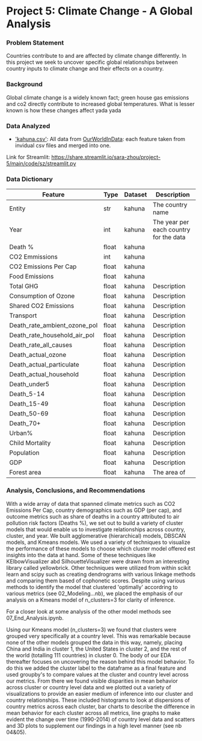 # Project 5: Climate Change - A Global Analysis

### Problem Statement
Countries contribute to and are affected by climate change differently. In this project we seek to uncover specific global relationships between country inputs to climate change and their effects on a country. 

### Background
Global climate change is a widely known fact; green house gas emissions and co2 directly contribute to increased global temperatures. What is lesser known is how these changes affect yada yada

### Data Analyzed
* ['kahuna.csv'](./data/kahuna.csv): All data from [OurWorldInData](https://ourworldindata.org/charts): each feature taken from invidual csv files and merged into one. 

Link for Streamlit: https://share.streamlit.io/sara-zhou/project-5/main/code/sz/streamlit.py


### Data Dictionary
|Feature|Type|Dataset|Description|
|---|---|---|---|
|Entity|str|kahuna|The country name|
|Year|int|kahuna|The year per each country for the data|
|Death %|float|kahuna||
|CO2 Emmissions|int|kahuna||
|CO2 Emissions Per Cap|float|kahuna||
|Food Emissions|float|kahuna||
|Total GHG|float|kahuna|Description|
|Consumption of Ozone|float|kahuna|Description|
|Shared CO2 Emissions|float|kahuna|Description|
|Transport|float|kahuna|Description|
|Death_rate_ambient_ozone_pol|float|kahuna|Description|
|Death_rate_household_air_pol|float|kahuna|Description|
|Death_rate_all_causes|float|kahuna|Description|
|Death_actual_ozone|float|kahuna|Description|
|Death_actual_particulate|float|kahuna|Description|
|Death_actual_household|float|kahuna|Description|
|Death_under5|float|kahuna|Description|
|Death_5-14|float|kahuna|Description|
|Death_15-49|float|kahuna|Description|
|Death_50-69|float|kahuna|Description|
|Death_70+|float|kahuna|Description|
|Urban%|float|kahuna|Description|
|Child Mortality|float|kahuna|Description|
|Population|float|kahuna|Description|
|GDP|float|kahuna|Description|
|Forest area|float|kahuna|The area of |


### Analysis, Conclusions, and Recommendations

With a wide array of data that spanned climate metrics such as CO2 Emissions Per Cap, country demographics such as GDP (per cap), and outcome metrics such as share of deaths in a country attributed to air pollution risk factors (Deaths %), we set out to build a variety of cluster models that would enable us to investigate relationships across country, cluster, and year. We built agglomerative (hierarchical) models, DBSCAN models, and Kmeans models. We used a variety of techniques to visualize the performance of these models to choose which cluster model offered est insights into the data at hand. Some of these techniques like KElbowVisualizer abd SilhouetteVisualizer were drawn from an interesting library called yellowbrick. Other techniques were utilized from within scikit learn and scipy such as creating dendrograms with various linkage methods and comparing them based of cophonetic scores. Despite using various methods to identify the model that clustered 'optimally' accordring to various metrics (see 02_Modeling...nb), we placed the emphasis of our analysis on a Kmeans model of n_clusters=3 for clarity of inference.

For a closer look at some analysis of the other model methods see 07_End_Analysis.ipynb. 

Using our Kmeans model (n_clusters=3) we found that clusters were grouped very specifically at a country level. This was remarkable because none of the other models grouped the data in this way, namely, placing China and India in cluster 1, the United States in cluster 2, and the rest of the world (totalling 111 countries) in cluster 0. The body of our EDA thereafter focuses on uncovering the reason behind this model behavior. To do this we added the cluster label to the dataframe as a final feature and used groupby's to compare values at the cluster and country level across our metrics. From there we found visible disparities in mean behavior across cluster or country level data and we plotted out a variety of visualizations to provide an easier medium of inference into our cluster and country relationships. These included histograms to look at dispersions of country metrics across each cluster, bar charts to describe the difference in mean behavior for each cluster across all metrics, line graphs to make evident the change over time (1990-2014) of country level data and scatters and 3D plots to supplement our findings in a high level manner (see nb 04&05).


